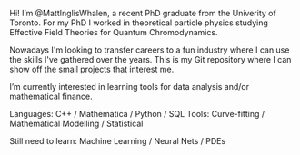 Hi! I’m @MattInglisWhalen, a recent PhD graduate from the Univerity of Toronto. For my PhD I worked in theoretical particle physics studying Effective Field Theories for Quantum Chromodynamics.

Nowadays I'm looking to transfer careers to a fun industry where I can use the skills I've gathered over the years. This is my Git repository where I can show off the small projects that interest me.

I’m currently interested in learning tools for data analysis and/or mathematical finance.

Languages: C++ / Mathematica / Python / SQL 
Tools: Curve-fitting / Mathematical Modelling / Statistical 

Still need to learn: Machine Learning / Neural Nets / PDEs

<!---
This is a comment
--->

